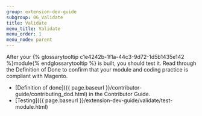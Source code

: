 ```yaml
---
group: extension-dev-guide
subgroup: 06_Validate
title: Validate
menu_title: Validate
menu_order: 1
menu_node: parent
---
```


After your {% glossarytooltip c1e4242b-1f1a-44c3-9d72-1d5b1435e142 %}module{% endglossarytooltip %} is built, you should test it. Read through the Definition of Done to confirm that your module and coding practice is compliant with Magento.

* [Definition of done]({{ page.baseurl }}/contributor-guide/contributing_dod.html) in the Contributor Guide.
* [Testing]({{ page.baseurl }}/extension-dev-guide/validate/test-module.html)
